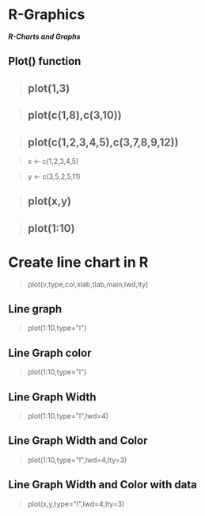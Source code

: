 # R-Graphics

***R-Charts and Graphs***

Plot() function
------
> plot(1,3)
>-----------

> plot(c(1,8),c(3,10))
>-------------------

> plot(c(1,2,3,4,5),c(3,7,8,9,12))
>--------------------------

> x <- c(1,2,3,4,5)

> y <- c(3,5,2,5,11)

> plot(x,y)
> -------------

>plot(1:10)
>-------------

Create line chart in R
========================
> plot(v,type,col,xlab,tlab,main,lwd,lty)

Line graph
-------
 > plot(1:10,type="l")

Line Graph color
------------
> plot(1:10,type="l")

Line Graph Width
---------------
> plot(1:10,type="l",lwd=4)
 
 Line Graph Width and Color
 -----------------
> plot(1:10,type="l",lwd=4,lty=3)
 
 Line Graph Width and Color with data
 -----------------
> plot(x,y,type="l",lwd=4,lty=3)
